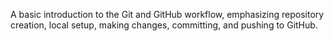 A basic introduction to the Git and GitHub workflow, emphasizing repository creation, local setup, making changes, committing, and pushing to GitHub.
